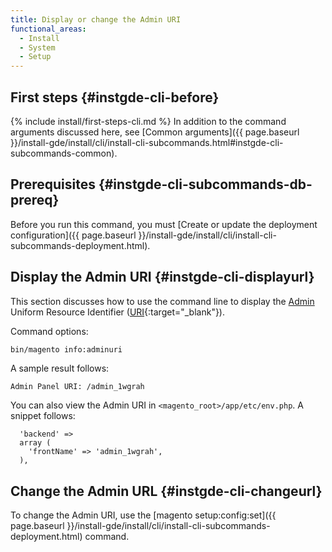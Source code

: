 ```yaml
---
title: Display or change the Admin URI
functional_areas:
  - Install
  - System
  - Setup
---
```


## First steps {#instgde-cli-before}
{% include install/first-steps-cli.md %}
In addition to the command arguments discussed here, see [Common arguments]({{ page.baseurl }}/install-gde/install/cli/install-cli-subcommands.html#instgde-cli-subcommands-common).

## Prerequisites {#instgde-cli-subcommands-db-prereq}

Before you run this command, you must [Create or update the deployment configuration]({{ page.baseurl }}/install-gde/install/cli/install-cli-subcommands-deployment.html).

## Display the Admin URI {#instgde-cli-displayurl}
This section discusses how to use the command line to display the [Admin](https://glossary.magento.com/admin) Uniform Resource Identifier ([URI](http://www.w3.org/Protocols/rfc2616/rfc2616-sec3.html#sec3.2){:target="_blank"}).

Command options:

```bash
bin/magento info:adminuri
```

A sample result follows:

```terminal
Admin Panel URI: /admin_1wgrah
```

You can also view the Admin URI in `<magento_root>/app/etc/env.php`. A snippet follows:

```php?startinline=1
  'backend' =>
  array (
    'frontName' => 'admin_1wgrah',
  ),
```

## Change the Admin URL {#instgde-cli-changeurl}

To change the Admin URI, use the [magento setup:config:set]({{ page.baseurl }}/install-gde/install/cli/install-cli-subcommands-deployment.html) command.